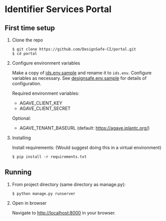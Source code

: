 # Identifier Services Portal


## First time setup

1. Clone the repo

   ```
   $ git clone https://github.com/DesignSafe-CI/portal.git
   $ cd portal
   ```

2. Configure environment variables

   Make a copy of [ids.env.sample](ids.env.sample) and rename it to
   `ids.env`. Configure variables as necessary. See
   [designsafe.env.sample](designsafe.env.sample) for details of configuration.

   Required environment variables:

   - AGAVE_CLIENT_KEY  
   - AGAVE_CLIENT_SECRET  

   Optional:

   - AGAVE_TENANT_BASEURL  (default: https://agave.iplantc.org/)

3. Installing

    Install requirements:
    (Would suggest doing this in a virtual environment)

    ```
    $ pip install -r requirements.txt
    ```

## Running

1. From project directory (same directory as manage.py):

    ```
    $ python manage.py runserver
    ```

2. Open in browser

   Navigate to [http://localhost:8000](http://localhost:8000) in your browser.
